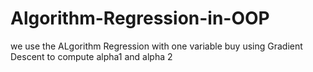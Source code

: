 # Algorithm-Regression-in-OOP
we use the ALgorithm Regression with  one variable buy using   Gradient Descent to compute alpha1 and alpha 2 
